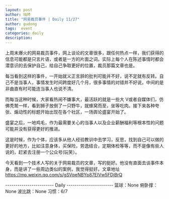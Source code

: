 ```yaml
---
layout: post
author: 咕咚
title: "网易裁员事件 | Daily 11/27"
author: gudong
tags:  event
categories: daily
description: 
---
```

上周末爆火的网易裁员事件，网上谈论的文章很多，跟任何热点一样，我们获得的信息可能都是只言片语，或者是一方的片面之词。实际上每个人在陈述事情时都会潜意识的去保护自己，给自己争取更好的位置，裁员那篇文章也是。

每当看到这样的事件，一开始就义正言辞的批判可能并不好，说不定就有反转。自己不是当事人，事情发生时间跨度好几个月，很多事情的对错并不好说，中间的是非曲直有时可能连当事人也说不清。

而每当这种时候，大家看热闹不嫌事大，最活跃的就是一些大 V或者自媒体们，仿佛秃鹫一样，看到狮子放倒了一只野牛，就蜂窝而至，坐等吃肉。接下来各种夸张、煽动性的标题开始出现在各个社区，一场舆论盛宴开始了。

盛宴之后，一地鸡毛，作为最需要关心的当事人以及企业薪酬福利等根本性的问题可能并没有获得更好的推进。

这是时候，作为个体，应该多从他人经验教训中去学习，反思，找到自己可以做的更好的地方，比如注意身体，买保险，劳逸结合，定期体检等等，而不是像有些人说的，赶紧去注册一个公众号(玩笑）。

今天看到一个技术人写的关于网易裁员的文章，写的挺好。他没有直面去谈事件本身，而是讲了一些周边类似的案例，我觉得挺好。文章地址 https://mp.weixin.qq.com/s/gSVpeNBYp87EIVw5FDjBrQ

------------------------ Daily ----------------------- 
篮球：None
俯卧撑：None
波比跳：None
习惯：6/7